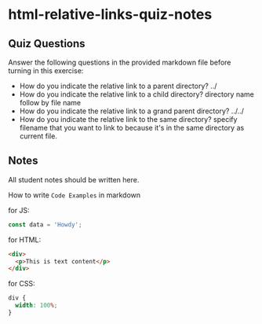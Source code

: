 # html-relative-links-quiz-notes

## Quiz Questions

Answer the following questions in the provided markdown file before turning in this exercise:

- How do you indicate the relative link to a parent directory?
  ../
- How do you indicate the relative link to a child directory?
  directory name follow by file name
- How do you indicate the relative link to a grand parent directory?
  ../../
- How do you indicate the relative link to the same directory?
  specify filename that you want to link to because it's in the same directory as current file.

## Notes

All student notes should be written here.

How to write `Code Examples` in markdown

for JS:

```javascript
const data = 'Howdy';
```

for HTML:

```html
<div>
  <p>This is text content</p>
</div>
```

for CSS:

```css
div {
  width: 100%;
}
```
